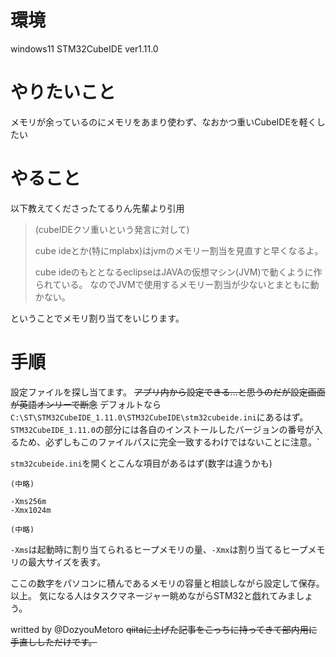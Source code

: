 # 環境
windows11
STM32CubeIDE ver1.11.0

# やりたいこと
メモリが余っているのにメモリをあまり使わず、なおかつ重いCubeIDEを軽くしたい

# やること
以下教えてくださったてるりん先輩より引用
>(cubeIDEクソ重いという発言に対して)
>
>cube ideとか(特にmplabx)はjvmのメモリー割当を見直すと早くなるよ。
>
>cube ideのもととなるeclipseはJAVAの仮想マシン(JVM)で動くように作られている。 
なのでJVMで使用するメモリー割当が少ないとまともに動かない。

ということでメモリ割り当てをいじります。

# 手順
設定ファイルを探し当てます。
~~アプリ内から設定できる…と思うのだが設定画面が英語オンリーで断念~~
デフォルトなら`C:\ST\STM32CubeIDE_1.11.0\STM32CubeIDE\stm32cubeide.ini`にあるはず。
`STM32CubeIDE_1.11.0`の部分には各自のインストールしたバージョンの番号が入るため、必ずしもこのファイルパスに完全一致するわけではないことに注意。`

`stm32cubeide.ini`を開くとこんな項目があるはず(数字は違うかも)
```
(中略)

-Xms256m
-Xmx1024m

(中略)
```

`-Xms`は起動時に割り当てられるヒープメモリの量、`-Xmx`は割り当てるヒープメモリの最大サイズを表す。

ここの数字をパソコンに積んであるメモリの容量と相談しながら設定して保存。以上。
気になる人はタスクマネージャー眺めながらSTM32と戯れてみましょう。


writted by @DozyouMetoro
~~qiitaに上げた記事をこっちに持ってきて部内用に手直ししただけです。~~

